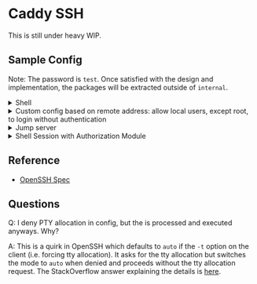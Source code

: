 # Caddy SSH

This is still under heavy WIP.

## Sample Config

Note: The password is `test`. Once satisfied with the design and implementation, the packages will be extracted outside of `internal`.

<details>
<summary>Shell</summary>

```json
{
  "apps": {
    "ssh": {
      "grace_period": "2s",
      "servers": {
        "srv0": {
          "address": "tcp/0.0.0.0:2000-2012",
          "pty": {
            "pty": "allow"
          },
          "configs": [
            {
              "config": {
                "loader": "provided",
                "no_client_auth": false,
                "authentication": {
                  "username_password": {
                    "providers": {
                      "static": {
                        "accounts": [
                          {
                            "name": "user1",
                            "password": "JDJhJDE0JDcxOENoL2duS3FuR2VPRUpLa2lVM085Mk40T1JkcHBvQW4ycHU2c0FkMm1qLkhKejhzWG9t"
                          }
                        ]
                      }
                    }
                  }
                }
              }
            }
          ],
          "actors": [
            {
              "match": [
                {
                  "user": {
                    "users": [
                      "user1"
                    ]
                  }
                }
              ],
              "act": {
                "action": "shell",
                "shell": "zsh"
              }
            }
          ]
        }
      }
    }
  }
}
```

</details>  

<details>
<summary>Custom config based on remote address: allow local users, except root, to login without authentication</summary>

```json
{
  "apps": {
    "ssh": {
      "grace_period": "2s",
      "servers": {
        "srv0": {
          "address": "tcp/0.0.0.0:2000-2012",
          "pty": {
            "pty": "allow"
          },
          "configs": [
            {
              "match": [
                {
                  "remote_ip": {
                    "ranges": [
                      "192.168.0.0/16"
                    ]
                  }
                }
              ],
              "config": {
                "loader": "provided",
                "no_client_auth": true
              }
            },
            {
              "config": {
                "loader": "provided",
                "authentication": {
                  "deny_users": ["root"],
                  "public_key": {
                    "providers": {
                      "os": {}
                    }
                  }
                }
              }
            }
          ],
          "actors": [
            {
              "act": {
                "action": "shell",
                "shell": "bash"
              }
            }
          ]
        }
      }
    }
  }
}
```

</details>  

<details>
<summary>Jump server</summary>

As a jump server, the jump server establishes a local forwarding channel to upstream, per the documentation of the `-J` option, so we need to enable this in the config.

Reference:

> -J destination
    Connect to the target host by first making a ssh connection to the jump host described by destination and then establishing a TCP forwarding to the ultimate
    destination from there.  Multiple jump hops may be specified separated by comma characters.  This is a shortcut to specify a ProxyJump configuration directive.
    Note that configuration directives supplied on the command-line generally apply to the destination host and not any specified jump hosts.  Use ~/.ssh/config to
    specify configuration for jump hosts.

```json
{
  "apps": {
    "ssh": {
      "grace_period": "2s",
      "servers": {
        "srv0": {
          "address": "tcp/0.0.0.0:2000-2012",
          "configs": [
            {
              "config": {
                "loader": "provided",
                "signer": {
                  "module": "fallback"
                },
                "authentication": {
                  "public_key": {
                    "providers": {
                      "os": {}
                    }
                  }
                }
              }
            }
          ],
          "localforward": {
            "forward": "allow"
          },
        }
      }
    }
  }
}
```


</details>
<details>
<summary>Shell Session with Authorization Module</summary>

The app provides modular authorization process to control the session authorization based on the session context details. One of the authorization modules provided is `max_session`, which restricts the number of currently active sessions to a certain number. The other one is `public`, which grants access without restriction and is the default if none is provided. Here's an example config of how to restrict the server to authorize only 2 active sessions:

```json
{
  "apps": {
    "ssh": {
      "grace_period": "2s",
      "servers": {
        "srv0": {
          "address": "tcp/0.0.0.0:2000-2012",
          "authorize": {
            "authorizer": "max_session",
            "max_sessions": 2
          },
          "pty": {
            "pty": "allow"
          },
          "configs": [
            {
              "config": {
                "loader": "provided",
                "no_client_auth": false,
                "authentication": {
                  "public_key": {
                    "providers": {
                      "os": {}
                    }
                  }
                }
              }
            }
          ],
          "actors": [
            {
              "act": {
                "action": "shell",
                "shell": "zsh"
              }
            }
          ]
        }
      }
    }
  }
}
```

</details>

## Reference

- [OpenSSH Spec](https://www.openssh.com/specs.html)

## Questions

Q: I deny PTY allocation in config, but the is processed and executed anyways. Why?

A: This is a quirk in OpenSSH which defaults to `auto` if the `-t` option on the client (i.e. forcing tty allocation). It asks for the tty allocation but switches the mode to `auto` when denied and proceeds without the tty allocation request. The StackOverflow answer explaining the details is [here](https://stackoverflow.com/a/10346575).
